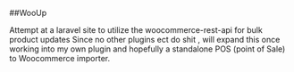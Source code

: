 ##WooUp

Attempt at a laravel site to utilize the woocommerce-rest-api for bulk product updates
Since no other plugins ect do shit , will expand this once working into my own plugin and hopefully a standalone POS (point of Sale) to Woocommerce importer. 